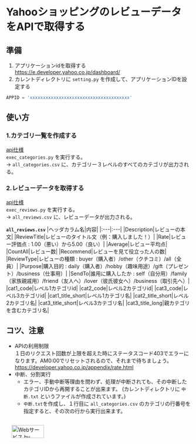 # YahooショッピングのレビューデータをAPIで取得する
## 準備
1. アプリケーションidを取得する  
https://e.developer.yahoo.co.jp/dashboard/
1. カレントディレクトリに `setting.py` を作成して、アプリケーションIDを設定する  
```python
APPID = 'xxxxxxxxxxxxxxxxxxxxxxxxxxxxxxxxxxxxxx'
```
## 使い方
### 1.カテゴリ一覧を作成する
[api仕様](https://developer.yahoo.co.jp/webapi/shopping/shopping/v1/categorysearch.html)  
`exec_categories.py` を実行する。  
-> `all_categories.csv` に、カテゴリー３レベルのすべてのカテゴリが出力される。

### 2.レビューデータを取得する
[api仕様](https://developer.yahoo.co.jp/webapi/shopping/shopping/v1/reviewsearch.html)  
`exec_reviews.py` を実行する。  
-> `all_reviews.csv` に、レビューデータが出力される。

**`all_reviews.csv`**
|ヘッダカラム名|内容|
|:---|:---|
|Description|レビューの本文|
|ReviewTitle|レビューのタイトル文（例：購入しました！）|
|Rate|レビュー評価点 : 1.00（悪い）から5.00（良い）|
|Average|レビュー平均点|
|CountAll|レビュー数|
|Recommend|レビューを見て役立った人の数|
|ReviewType|レビューの種類 : buyer（購入者）/other（クチコミ）/all（全員）|
|Purpose|購入目的 : daily（購入者）/hobby（趣味用途）/gift（プレゼント）/business（仕事用）|
|SendTo|誰用に購入したか : self（自分用）/family（家族親戚用）/friend（友人へ）/lover（彼氏彼女へ）/business（取引先へ）|
|cat1_code|レベル1カテゴリid|
|cat2_code|レベル2カテゴリid|
|cat3_code|レベル3カテゴリid|
|cat1_title_short|レベル1カテゴリ名|
|cat2_title_short|レベル2カテゴリ名|
|cat3_title_short|レベル3カテゴリ名|
|cat3_title_long|親カテゴリを含むカテゴリ名|

## コツ、注意
- APIの利用制限  
１日のリクエスト回数が上限を超えた時にステータスコード403でエラーになります。AM0:00でリセットされるので、それまで待ちましょう。
https://developer.yahoo.co.jp/appendix/rate.html
- 中断、分割実行
    - エラー、手動中断等理由を問わず、処理が中断されても、その中断したカテゴリIDから再開することが出来ます。
    (カレントディレクトリに `中断.txt` というファイルが作成されています。)
    - `中断.txt`を作成し、１行目に `all_categories.csv` のカテゴリの行番号を指定すると、その次の行から実行出来ます。

<!-- Begin Yahoo! JAPAN Web Services Attribution Snippet -->
<a href="https://developer.yahoo.co.jp/about">
<img src="https://s.yimg.jp/images/yjdn/yjdn_attbtn2_88_35.gif" width="88" height="35" title="Webサービス by Yahoo! JAPAN" alt="Webサービス by Yahoo! JAPAN" border="0" style="margin:15px 15px 15px 15px"></a>
<!-- End Yahoo! JAPAN Web Services Attribution Snippet -->
